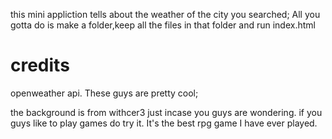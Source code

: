 this mini appliction tells about the weather of the city you searched;
All you gotta do is make a folder,keep all the files in that folder and run index.html
# credits
openweather api. These guys are pretty cool;

the background is from withcer3 just incase you guys are wondering. if you guys like to play games do try it. It's the best rpg game I have ever played.
